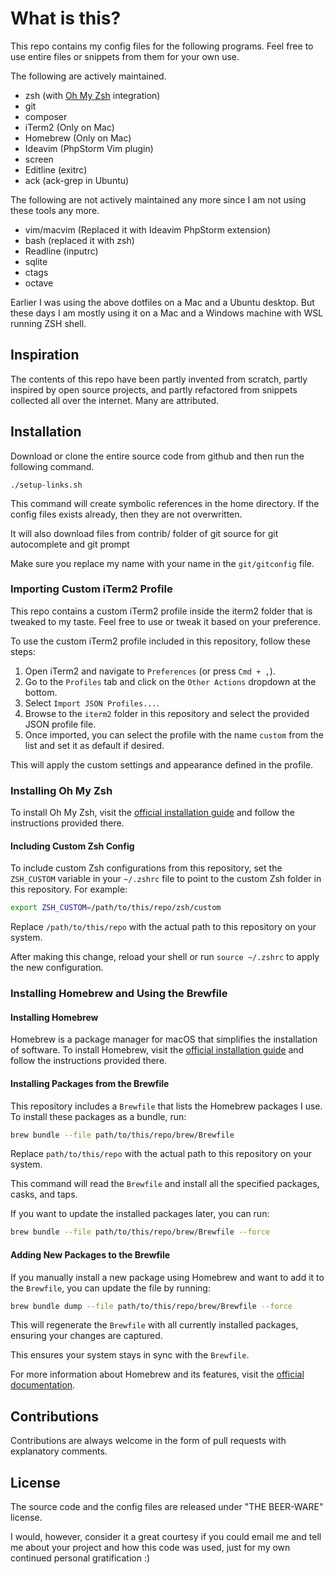 What is this?
=================

This repo contains my config files for the following programs. Feel free to use entire files or snippets from them for your own use.

The following are actively maintained.

 - zsh (with [Oh My Zsh](https://ohmyz.sh/) integration)
 - git
 - composer
 - iTerm2 (Only on Mac)
 - Homebrew (Only on Mac)
 - Ideavim (PhpStorm Vim plugin)
 - screen
 - Editline (exitrc)
 - ack (ack-grep in Ubuntu)

The following are not actively maintained any more since I am not using these tools any more.

 - vim/macvim (Replaced it with Ideavim PhpStorm extension)
 - bash (replaced it with zsh)
 - Readline (inputrc)
 - sqlite
 - ctags
 - octave

Earlier I was using the above dotfiles on a Mac and a Ubuntu desktop. But these days I am mostly using it on a Mac and a Windows machine with WSL running ZSH shell.

Inspiration
----------------
The contents of this repo have been partly invented from scratch, partly inspired by open source projects, and partly refactored from snippets collected all over the internet. Many are attributed.

## Installation

Download or clone the entire source code from github and then run the following command.

`./setup-links.sh`

This command will create symbolic references in the home directory. If the config files exists already, then they are not overwritten.

It will also download files from contrib/ folder of git source for git autocomplete and git prompt

Make sure you replace my name with your name in the `git/gitconfig` file.

### Importing Custom iTerm2 Profile

This repo contains a custom iTerm2 profile inside the iterm2 folder that is tweaked to my taste. Feel free to use or tweak it based on your preference.

To use the custom iTerm2 profile included in this repository, follow these steps:

1. Open iTerm2 and navigate to `Preferences` (or press `Cmd + ,`).
2. Go to the `Profiles` tab and click on the `Other Actions` dropdown at the bottom.
3. Select `Import JSON Profiles...`.
4. Browse to the `iterm2` folder in this repository and select the provided JSON profile file.
5. Once imported, you can select the profile with the name `custom` from the list and set it as default if desired.

This will apply the custom settings and appearance defined in the profile.

### Installing Oh My Zsh

To install Oh My Zsh, visit the [official installation guide](https://ohmyz.sh/) and follow the instructions provided there.

#### Including Custom Zsh Config

To include custom Zsh configurations from this repository, set the `ZSH_CUSTOM` variable in your `~/.zshrc` file to point to the custom Zsh folder in this repository. For example:

```bash
export ZSH_CUSTOM=/path/to/this/repo/zsh/custom
```

Replace `/path/to/this/repo` with the actual path to this repository on your system.

After making this change, reload your shell or run `source ~/.zshrc` to apply the new configuration.

### Installing Homebrew and Using the Brewfile

#### Installing Homebrew
Homebrew is a package manager for macOS that simplifies the installation of software. To install Homebrew, visit the [official installation guide](https://brew.sh/) and follow the instructions provided there.

#### Installing Packages from the Brewfile

This repository includes a `Brewfile` that lists the Homebrew packages I use. To install these packages as a bundle, run:

```bash
brew bundle --file path/to/this/repo/brew/Brewfile
```

Replace `path/to/this/repo` with the actual path to this repository on your system.

This command will read the `Brewfile` and install all the specified packages, casks, and taps.

If you want to update the installed packages later, you can run:

```bash
brew bundle --file path/to/this/repo/brew/Brewfile --force
```

#### Adding New Packages to the Brewfile

If you manually install a new package using Homebrew and want to add it to the `Brewfile`, you can update the file by running:

```bash
brew bundle dump --file path/to/this/repo/brew/Brewfile --force
```

This will regenerate the `Brewfile` with all currently installed packages, ensuring your changes are captured.

This ensures your system stays in sync with the `Brewfile`.

For more information about Homebrew and its features, visit the [official documentation](https://brew.sh/).

Contributions
----------------
Contributions are always welcome in the form of pull requests with explanatory comments.

License
----------------

The source code and the config files are released under "THE BEER-WARE" license.

I would, however, consider it a great courtesy if you could email me and tell me about your project and how this code was used, just for my own continued personal gratification :)
